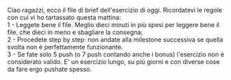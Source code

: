 Ciao ragazzi, ecco il file di brief dell'esercizio di oggi. Ricordatevi le regole con cui vi ho tartassato questa mattina: <br>
1 - Leggete bene il file. Meglio dieci minuti in più spesi per leggere bene il file, che dieci in meno e sbagliare la consegna;<br>
2 - Procedete step by step: non andate alla milestone successiva se quella svolta non è perfettamente funzionante.<br>
3 - Se fate solo 5 push (o 7 push contando anche i bonus) l'esercizio non è considerato valido. E' un esercizio lungo, su più giorni e con diverse cose da fare ergo pushate spesso.<br>